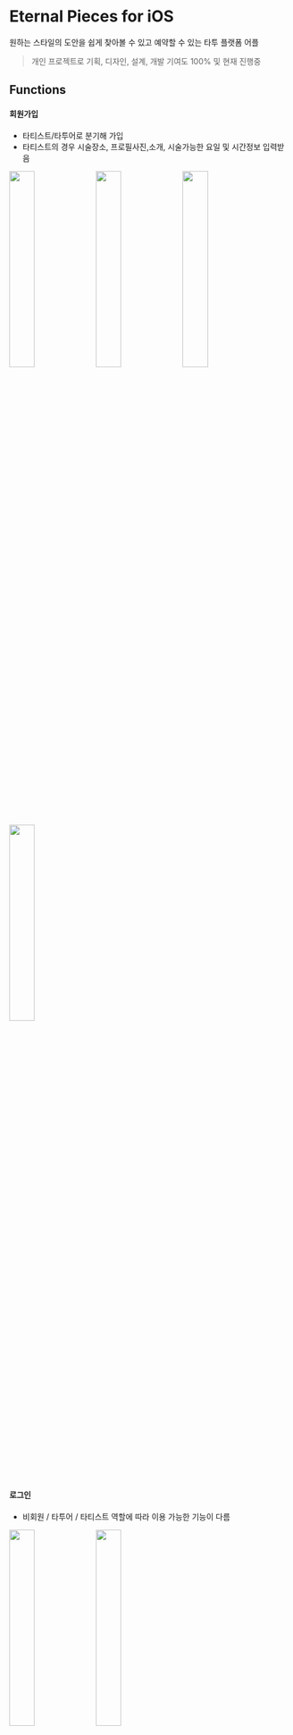 Eternal Pieces for iOS
==========================

원하는 스타일의 도안을 쉽게 찾아볼 수 있고 예약할 수 있는 타투 플랫폼 어플
> 개인 프로젝트로 기획, 디자인, 설계, 개발 기여도 100% 및 현재 진행중 



Functions
---------
#### 회원가입 
- 타티스트/타투어로 분기해 가입
- 타티스트의 경우 시술장소, 프로필사진,소개, 시술가능한 요일 및 시간정보 입력받음 


<img src="https://user-images.githubusercontent.com/40784518/68593802-986e4800-04d9-11ea-8b80-ca63e94c52ce.png" width="30%"></img>
<img src="https://user-images.githubusercontent.com/40784518/68593817-9f955600-04d9-11ea-93f9-df58592faed5.png" width="30%"></img>
<img src="https://user-images.githubusercontent.com/40784518/68593819-a0c68300-04d9-11ea-8c83-b18d505234e3.png" width="30%"></img>
<img src="https://user-images.githubusercontent.com/40784518/68593828-a328dd00-04d9-11ea-9068-aa92656c6e6c.png" width="30%"></img>


#### 로그인
- 비회원 / 타투어 / 타티스트 역할에 따라 이용 가능한 기능이 다름 

<img src="https://user-images.githubusercontent.com/40784518/68593894-c5225f80-04d9-11ea-892f-75110ec4c039.png" width="30%"></img>
<img src="https://user-images.githubusercontent.com/40784518/68593977-edaa5980-04d9-11ea-8c27-d60007697a53.png" width="30%"></img>


#### 스타일찾기
- 스타일 별로 분류되어 있어 손쉽게 원하는 스타일 검색 가능 
- 각 도안 선택시 도안 상세정보 화면으로 이동
- 로그인한 유저는 예약하기 버튼으로 예약 가능 

<img src="https://user-images.githubusercontent.com/40784518/68593910-cce20400-04d9-11ea-87c9-f9f149e9cce1.png" width="30%"></img>
<img src="https://user-images.githubusercontent.com/40784518/68593923-d0758b00-04d9-11ea-90f3-4bb0941bb366.png" width="30%"></img>



#### 아티스트찾기
- 회원가입시 입력한 지역정보를 바탕으로 필터링
- 해당 타티스트 선택시 타티스트 페이지로 이동 

<img src="https://user-images.githubusercontent.com/40784518/68594063-22b6ac00-04da-11ea-8e18-dca763f1c7b9.png" width="30%"></img>

#### 좋아요
- 로그인한 유저는 타티스트와 도안에 각각 좋아요 표시 가능
- 좋아요 페이지에서 내가 좋아한 항목들 모아서 볼 수 있음 

<img src="https://user-images.githubusercontent.com/40784518/68590751-a4a2d700-04d2-11ea-9830-d39fbab91334.png" width="30%"></img>

#### 나의 예약
- 타투어 : 타투 받기 위한 예약 정보 표시
- 타티스트 : 타투 받기 위한 예약 정보와 타투 시술 해주기 위한 예약 정보 별도 표시

<img src="https://user-images.githubusercontent.com/40784518/68590791-b84e3d80-04d2-11ea-92c1-af2690e912bc.png" width="30%"></img>
<img src="https://user-images.githubusercontent.com/40784518/68590814-c4d29600-04d2-11ea-9855-4928819d242a.png" width="30%"></img>
<img src="https://user-images.githubusercontent.com/40784518/68590845-d2881b80-04d2-11ea-92d3-1e40e7495e4b.png" width="30%"></img>


#### 마이페이지
- 타티스트의 마이페이지. 도안, 시술사진, 후기 정보 조회 가능 

<img src="https://user-images.githubusercontent.com/40784518/68591022-209d1f00-04d3-11ea-8429-ab51900ba862.png" width="30%"></img>
<img src="https://user-images.githubusercontent.com/40784518/68591029-23980f80-04d3-11ea-9cd7-0f926cda74b1.png" width="30%"></img>


#### 도안 / 시술사진 업로드 

<img src="https://user-images.githubusercontent.com/40784518/68591055-33afef00-04d3-11ea-8dc4-6b7a33140266.png" width="30%"></img>
<img src="https://user-images.githubusercontent.com/40784518/68591050-301c6800-04d3-11ea-83be-6e7c12fe0b63.png" width="30%"></img>



#### 시술 가능 시간 설정
- 회원가입시 설정했던 정보를 바탕으로 시술 가능 시간 변경 기능 

<img src="https://user-images.githubusercontent.com/40784518/68590920-fc414280-04d2-11ea-84a5-e4240034fe75.png" width="30%"></img>


Versioning
----------
Version 1.0 

개발환경
------
Java, Android Studio, Trello, Git

정보
---
Email - sdy2856@gmail.com
Github - https://github.com/delmaSong

